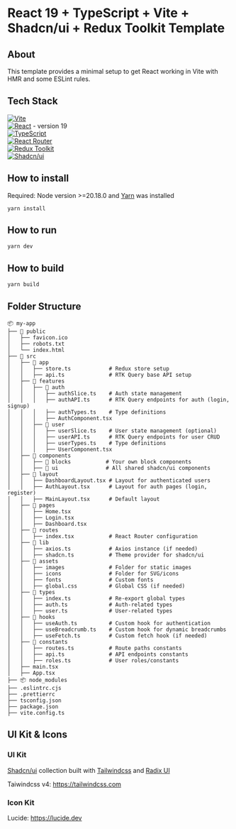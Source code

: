 # React 19 + TypeScript + Vite + Shadcn/ui + Redux Toolkit Template

## About
This template provides a minimal setup to get React working in Vite with HMR and some ESLint rules.

## Tech Stack

[![Vite][shields-vite-domain]](https://vitejs.dev/) </br>
[![React][shields-react-domain]](https://react.dev/) - version 19 </br>
[![TypeScript][shields-typescript-domain]](https://www.typescriptlang.org/) </br>
[![React Router][shields-react-router-domain]](https://reactrouter.com/) </br>
[![Redux Toolkit][shields-redux-domain]](https://redux-toolkit.js.org/) </br>
[![Shadcn/ui][shields-shadcn-domain]](https://ui.shadcn.com/) </br>

## How to install

Required: Node version >=20.18.0 and [Yarn](https://yarnpkg.com/) was installed


```
yarn install
```

## How to run

```
yarn dev
```

## How to build

```
yarn build
```

## Folder Structure

```
📦 my-app
├── 📂 public
│   ├── favicon.ico
│   ├── robots.txt
│   └── index.html
├── 📂 src
│   ├── 📂 app
│   │   ├── store.ts            # Redux store setup
│   │   ├── api.ts              # RTK Query base API setup
│   ├── 📂 features
│   │   ├── 📂 auth
│   │   │   ├── authSlice.ts    # Auth state management
│   │   │   ├── authAPI.ts      # RTK Query endpoints for auth (login, signup)
│   │   │   ├── authTypes.ts    # Type definitions
│   │   │   ├── AuthComponent.tsx
│   │   ├── 📂 user
│   │   │   ├── userSlice.ts    # User state management (optional)
│   │   │   ├── userAPI.ts      # RTK Query endpoints for user CRUD
│   │   │   ├── userTypes.ts    # Type definitions
│   │   │   ├── UserComponent.tsx
│   ├── 📂 components
│   │   ├── 📂 blocks           # Your own block components  
│   │   ├── 📂 ui               # All shared shadcn/ui components
│   ├── 📂 layout
│   │   ├── DashboardLayout.tsx # Layout for authenticated users
│   │   ├── AuthLayout.tsx      # Layout for auth pages (login, register)
│   │   ├── MainLayout.tsx      # Default layout
│   ├── 📂 pages
│   │   ├── Home.tsx
│   │   ├── Login.tsx
│   │   ├── Dashboard.tsx
│   ├── 📂 routes
│   │   ├── index.tsx           # React Router configuration
│   ├── 📂 lib
│   │   ├── axios.ts            # Axios instance (if needed)
│   │   ├── shadcn.ts           # Theme provider for shadcn/ui
│   ├── 📂 assets
│   │   ├── images              # Folder for static images
│   │   ├── icons               # Folder for SVG/icons
│   │   ├── fonts               # Custom fonts
│   │   ├── global.css          # Global CSS (if needed)
│   ├── 📂 types
│   │   ├── index.ts            # Re-export global types
│   │   ├── auth.ts             # Auth-related types
│   │   ├── user.ts             # User-related types
│   ├── 📂 hooks
│   │   ├── useAuth.ts          # Custom hook for authentication
│   │   ├── useBreadcrumb.ts    # Custom hook for dynamic breadcrumbs
│   │   ├── useFetch.ts         # Custom fetch hook (if needed)
│   ├── 📂 constants
│   │   ├── routes.ts           # Route paths constants
│   │   ├── api.ts              # API endpoints constants
│   │   ├── roles.ts            # User roles/constants
│   ├── main.tsx
│   ├── App.tsx
├── 📦 node_modules
├── .eslintrc.cjs
├── .prettierrc
├── tsconfig.json
├── package.json
├── vite.config.ts

```

## UI Kit & Icons

### UI Kit

[Shadcn/ui](https://ui.shadcn.com) collection built with [Tailwindcss](https://tailwindcss.com) and [Radix UI](https://www.radix-ui.com/)

Taiwindcss v4: https://tailwindcss.com

### Icon Kit

Lucide: https://lucide.dev


[shields-react-router-domain]: https://img.shields.io/badge/React_Router-CA4245?style=for-the-badge&logo=react-router&logoColor=white
[shields-typescript-domain]: https://img.shields.io/badge/typescript-%23007ACC.svg?style=for-the-badge&logo=typescript&logoColor=white
[shields-vite-domain]: https://img.shields.io/badge/vite-%23646CFF.svg?style=for-the-badge&logo=vite&logoColor=white
[shields-react-domain]: https://img.shields.io/badge/react-%2320232a.svg?style=for-the-badge&logo=react&logoColor=%2361DAFB
[shields-redux-domain]: https://img.shields.io/badge/redux_toolkit-%2320232a.svg?style=for-the-badge&logo=redux&logoColor=%764abc
[shields-shadcn-domain]: https://img.shields.io/badge/Shadcn_ui-CA4245?style=for-the-badge&logo=shadcnui&logoColor=white
